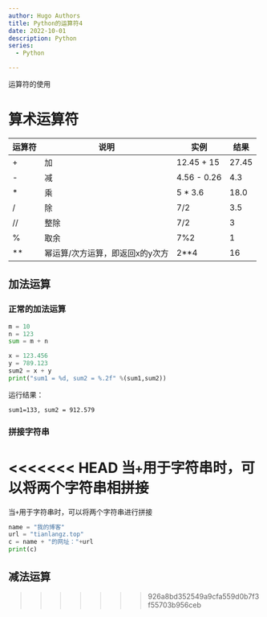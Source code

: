 ```yaml
---
author: Hugo Authors
title: Python的运算符4
date: 2022-10-01
description: Python
series:
  - Python

---
```


运算符的使用
<!--more-->
# 算术运算符
|运算符|说明|实例|结果|
|-|-|-|-|
|+|加|12.45 + 15|27.45|
|-|减|4.56 - 0.26|4.3|
|*|乘|5 * 3.6|18.0|
|/|除|7/2|3.5|
|//|整除|7/2|3|
|%|取余|7%2|1|
|\**|幂运算/次方运算，即返回x的y次方|2**4|16|

## 加法运算
### 正常的加法运算
```python
m = 10
n = 123
sum = m + n

x = 123.456
y = 789.123
sum2 = x + y
print("sum1 = %d, sum2 = %.2f" %(sum1,sum2))
``` 
运行结果：
```
sum1=133, sum2 = 912.579
```
### 拼接字符串
<<<<<<< HEAD
当`+`用于字符串时，可以将两个字符串相拼接
=======
当`+`用于字符串时，可以将两个字符串进行拼接
```python
name = "我的博客"
url = "tianlangz.top"
c = name + "的网址："+url
print(c)
```
## 减法运算
 
>>>>>>> 926a8bd352549a9cfa559d0b7f3f55703b956ceb

